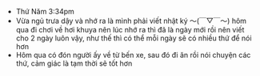 - Thứ Năm 3:34pm
- Vừa ngủ trưa dậy và nhớ ra là mình phải viết nhật ký 〜(￣▽￣〜) hôm qua đi chơi về hơi khuya nên lúc nhớ ra thì đã là ngày mới rồi nên viết cho 2 ngày luôn vậy, như thế thì có thể mỗi ngày sẽ có nhiều thứ để nói hơn
- Hôm qua có đón người ấy về từ bến xe, sau đó đi ăn rồi nói chuyện các thứ, cảm giác là tạm thời sẽ tốt hơn 